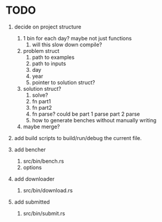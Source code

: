 # TODO

1. decide on project structure 
    1. 1 bin for each day? maybe not just functions
        1. will this slow down compile? 
    1. problem struct 
        1. path to examples
        1. path to inputs 
        1. day 
        1. year 
        1. pointer to solution struct? 
    1. solution struct? 
        1. solve? 
        1. fn part1
        1. fn part2 
        1. fn parse? could be part 1 parse part 2 parse 
        1. how to generate benches without manually writing 
    1. maybe merge? 

1. add build scripts to build/run/debug the current file.
1. add bencher
    1. src/bin/bench.rs
    1. options 
1. add downloader 
    1. src/bin/download.rs
1. add submitted 
    1. src/bin/submit.rs